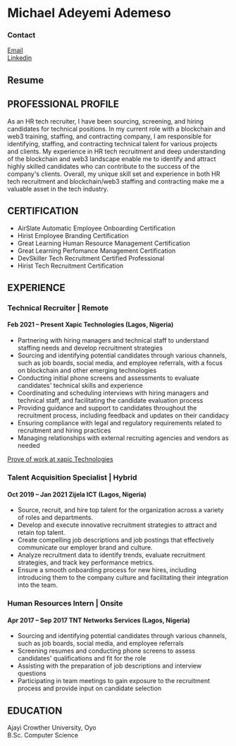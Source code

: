 # Michael Adeyemi Ademeso
### Contact
[Email](ademesomichael2@gmail.com)</br>
[Linkedin](https://www.linkedin.com/in/michael-ademeso/)
## Resume
## PROFESSIONAL PROFILE
As an HR tech recruiter, I have been sourcing, screening, and hiring candidates for technical positions. In my current role with a
blockchain and web3 training, staffing, and contracting company, I am responsible for identifying, staffing, and contracting
technical talent for various projects and clients. My experience in HR tech recruitment and deep understanding of the blockchain
and web3 landscape enable me to identify and attract highly skilled candidates who can contribute to the success of the company's
clients. Overall, my unique skill set and experience in both HR tech recruitment and blockchain/web3 staffing and contracting
make me a valuable asset in the tech industry.

## CERTIFICATION
- AirSlate Automatic Employee Onboarding Certification
- Hirist Employee Branding Certification
- Great Learning Human Resource Management Certification
- Great Learning Perfomance Management Certification
- DevSkiller Tech Recruitment Certified Professional
- Hirist Tech Recruitment Certification
  
## EXPERIENCE
### Technical Recruiter | Remote
#### Feb 2021 – Present Xapic Technologies (Lagos, Nigeria)
- Partnering with hiring managers and technical staff to understand staffing needs and develop recruitment strategies 
- Sourcing and identifying potential candidates through various channels, such as job boards, social media, and employee referrals,
with a focus on blockchain and other emerging technologies
- Conducting initial phone screens and assessments to evaluate candidates' technical skills and experience
- Coordinating and scheduling interviews with hiring managers and technical staff, and facilitating the candidate evaluation process
- Providing guidance and support to candidates throughout the recruitment process, including feedback and updates on their candidacy
- Ensuring compliance with legal and regulatory requirements related to recruitment and hiring practices
- Managing relationships with external recruiting agencies and vendors as needed
  
 [Prove of work at xapic Technologies](/Daily_Sheet.csv.xlsx)

### Talent Acquisition Specialist | Hybrid
#### Oct 2019 – Jan 2021 Zijela ICT (Lagos, Nigeria)
- Source, recruit, and hire top talent for the organization across a variety of roles and departments.
- Develop and execute innovative recruitment strategies to attract and retain top talent.
- Create compelling job descriptions and job postings that effectively communicate our employer brand and culture.
- Analyze recruitment data to identify trends, evaluate recruitment strategies, and track key performance metrics.
- Ensure a smooth onboarding process for new hires, including introducing them to the company culture and facilitating their
  integration into the team.

### Human Resources Intern | Onsite
#### Apr 2017 – Sep 2017 TNT Networks Services (Lagos, Nigeria)
- Sourcing and identifying potential candidates through various channels, such as job boards, social media, and employee referrals
- Screening resumes and conducting phone screens to assess candidates' qualifications and fit for the role
- Assisting with the preparation of job descriptions and interview questions
- Participating in team meetings to gain exposure to the recruitment process and provide input on candidate selection

## EDUCATION
Ajayi Crowther University, Oyo </br>
B.Sc. Computer Science

